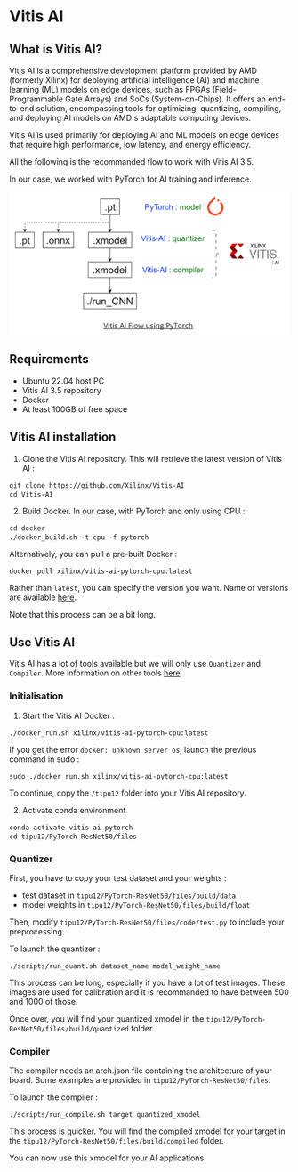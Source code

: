 # Vitis AI

## What is Vitis AI?

Vitis AI is a comprehensive development platform provided by AMD (formerly Xilinx) for deploying artificial intelligence (AI) and machine learning (ML) models on edge devices, such as FPGAs (Field-Programmable Gate Arrays) and SoCs (System-on-Chips). It offers an end-to-end solution, encompassing tools for optimizing, quantizing, compiling, and deploying AI models on AMD's adaptable computing devices.

Vitis AI is used primarily for deploying AI and ML models on edge devices that require high performance, low latency, and energy efficiency.

All the following is the recommanded flow to work with Vitis AI 3.5.

In our case, we worked with PyTorch for AI training and inference.

![PT VAI Flow](./pt_vitis_ai_flow.png "PT VAI Flow")

## Requirements

- Ubuntu 22.04 host PC
- Vitis AI 3.5 repository
- Docker
- At least 100GB of free space

## Vitis AI installation

1. Clone the Vitis AI repository. This will retrieve the latest version of Vitis AI :

```
git clone https://github.com/Xilinx/Vitis-AI
cd Vitis-AI
```

2. Build Docker. In our case, with PyTorch and only using CPU :

```
cd docker
./docker_build.sh -t cpu -f pytorch
```

Alternatively, you can pull a pre-built Docker :

```
docker pull xilinx/vitis-ai-pytorch-cpu:latest
```

Rather than `latest`, you can specify the version you want. Name of versions are available [here](https://xilinx.github.io/Vitis-AI/3.5/html/docs/reference/docker_image_versions.html).

Note that this process can be a bit long.

## Use Vitis AI

Vitis AI has a lot of tools available but we will only use `Quantizer` and `Compiler`. More information on other tools [here](https://www.xilinx.com/products/design-tools/vitis/vitis-ai.html).

### Initialisation

1. Start the Vitis AI Docker :

```
./docker_run.sh xilinx/vitis-ai-pytorch-cpu:latest
```

If you get the error `docker: unknown server os`, launch the previous command in sudo :

```
sudo ./docker_run.sh xilinx/vitis-ai-pytorch-cpu:latest
```

To continue, copy the `/tipu12` folder into your Vitis AI repository.

2. Activate conda environment

```
conda activate vitis-ai-pytorch
cd tipu12/PyTorch-ResNet50/files
```

### Quantizer

First, you have to copy your test dataset and your weights :

- test dataset in `tipu12/PyTorch-ResNet50/files/build/data`
- model weights in `tipu12/PyTorch-ResNet50/files/build/float`

Then, modify `tipu12/PyTorch-ResNet50/files/code/test.py` to include your preprocessing.

To launch the quantizer :

```
./scripts/run_quant.sh dataset_name model_weight_name
```

This process can be long, especially if you have a lot of test images. These images are used for calibration and it is recommanded to have between 500 and 1000 of those.

Once over, you will find your quantized xmodel in the `tipu12/PyTorch-ResNet50/files/build/quantized` folder.

### Compiler

The compiler needs an arch.json file containing the architecture of your board. Some examples are provided in `tipu12/PyTorch-ResNet50/files`.

To launch the compiler :

```
./scripts/run_compile.sh target quantized_xmodel
```

This process is quicker. You will find the compiled xmodel for your target in the `tipu12/PyTorch-ResNet50/files/build/compiled` folder.

You can now use this xmodel for your AI applications.
